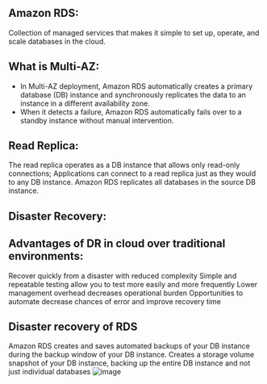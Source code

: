 ## Amazon RDS:
Collection of managed services that makes it simple to set up, operate, and scale databases in the cloud.
## What is Multi-AZ:
 * In Multi-AZ deployment, Amazon RDS automatically creates a primary database (DB) instance and synchronously replicates the data to an
instance in a different availability zone.
 * When it detects a failure, Amazon RDS automatically fails over to a standby instance without manual intervention.
## Read Replica:
 The read replica operates as a DB instance that allows only read-only connections;
  Applications can connect to a read replica just as they would to any DB instance.
  Amazon RDS replicates all databases in the source DB instance.
## Disaster Recovery:
## Advantages of DR in cloud over traditional environments:
Recover quickly from a disaster with reduced complexity
Simple and repeatable testing allow you to test more easily and more frequently
Lower management overhead decreases operational burden
Opportunities to automate decrease chances of error and improve recovery time
## Disaster recovery of RDS
Amazon RDS creates and saves automated backups of your DB instance during the backup window of your DB instance. 
Creates a storage volume snapshot of your DB instance, backing up the entire DB instance and not just individual databases
![image](https://user-images.githubusercontent.com/107330427/196693686-55e7f49a-684d-4cf1-a522-b018084efa2d.png)
